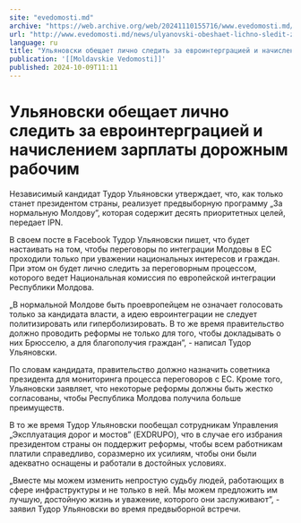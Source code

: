 ```yaml
---
site: "evedomosti.md"
archive: "https://web.archive.org/web/20241110155716/www.evedomosti.md/news/ulyanovski-obeshaet-lichno-sledit-za-evrointergraciej-i-nach"
url: "http://www.evedomosti.md/news/ulyanovski-obeshaet-lichno-sledit-za-evrointergraciej-i-nach"
language: ru
title: "Ульяновски обещает лично следить за евроинтерграцией и начислением зарплаты дорожным рабочим"
publication: '[[Moldavskie Vedomosti]]'
published: 2024-10-09T11:11
---
```


# Ульяновски обещает лично следить за евроинтерграцией и начислением зарплаты дорожным рабочим

Независимый кандидат Тудор Ульяновски утверждает, что, как только станет президентом страны, реализует предвыборную программу „За нормальную Молдову”, которая содержит десять приоритетных целей, передает IPN.

В своем посте в Facebook Тудор Ульяновски пишет, что будет настаивать на том, чтобы переговоры по интеграции Молдовы в ЕС проходили только при уважении национальных интересов и граждан. При этом он будет лично следить за переговорным процессом, которого ведет Национальная комиссия по европейской интеграции Республики Молдова.

„В нормальной Молдове быть проевропейцем не означает голосовать только за кандидата власти, а идею евроинтеграции не следует политизировать или гиперболизировать. В то же время правительство должно проводить реформы не только для того, чтобы докладывать о них Брюсселю, а для благополучия граждан”, - написал Тудор Ульяновски.

По словам кандидата, правительство должно назначить советника президента для мониторинга процесса переговоров с ЕС. Кроме того, Ульяновски заявляет, что некоторые реформы должны быть жестко согласованы, чтобы Республика Молдова получила больше преимуществ.

В то же время Тудор Ульяновски пообещал сотрудникам Управления „Эксплуатация дорог и мостов” (EXDRUPO), что в случае его избрания президентом страны он поддержит реформы, чтобы всем работникам платили справедливо, соразмерно их усилиям, чтобы они были адекватно оснащены и работали в достойных условиях.

„Вместе мы можем изменить непростую судьбу людей, работающих в сфере инфраструктуры и не только в ней. Мы можем предложить им лучшую, достойную жизнь и уважение, которого они заслуживают”, - заявил Тудор Ульяновски во время предвыборной встречи.